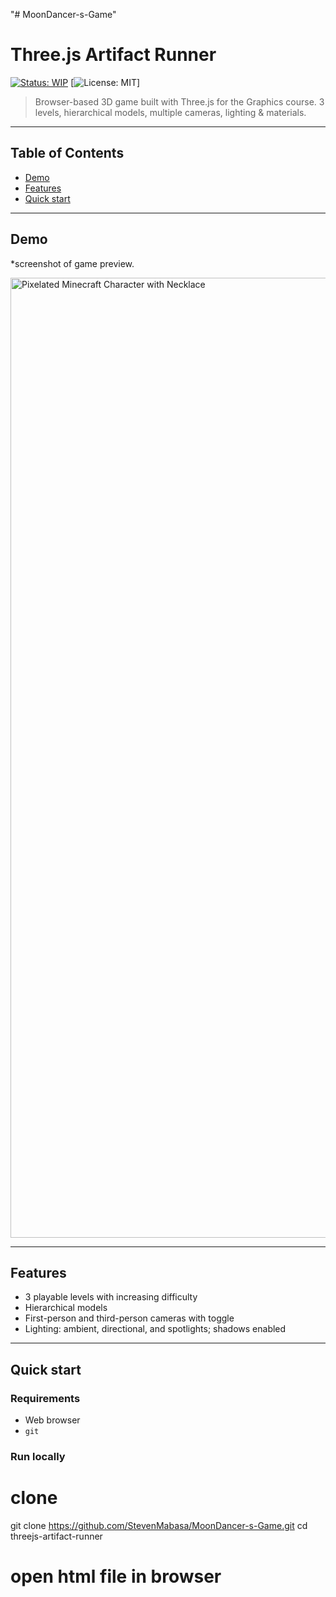 "# MoonDancer-s-Game" 

# Three.js Artifact Runner
[![Status: WIP](https://img.shields.io/badge/status-WIP-yellow)](https://github.com/your-username/threejs-artifact-runner)
[![License: MIT](https://img.shields.io/badge/license-MIT-blue.svg)]

> Browser-based 3D game built with Three.js for the Graphics course. 3 levels, hierarchical models, multiple cameras, lighting & materials.

---

## Table of Contents
- [Demo](#demo)
- [Features](#features)
- [Quick start](#quick-start)

---

## Demo
*screenshot of game preview.  

<img width="1024" height="1536" alt="Pixelated Minecraft Character with Necklace" src="https://github.com/user-attachments/assets/4c3af7f8-2b92-4b5a-92c8-1919f6414ec5" />

---

## Features
- 3 playable levels with increasing difficulty
- Hierarchical models
- First-person and third-person cameras with toggle
- Lighting: ambient, directional, and spotlights; shadows enabled

---

## Quick start

### Requirements
- Web browser
- `git`

### Run locally 
# clone
git clone https://github.com/StevenMabasa/MoonDancer-s-Game.git
cd threejs-artifact-runner

# open html file in browser
